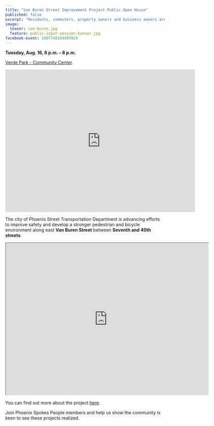 ```yaml
---
title: "Van Buren Street Improvement Project Public Open House"
published: false
excerpt: "Residents, commuters, property owners and business owners are invited to review preliminary design plans and provide input."
image:
  teaser: van-buren.jpg
  feature: public-input-session-banner.jpg
facebook-event: 1807748169493929
---
```


**Tuesday, Aug. 16, 6 p.m. – 8 p.m.**

[Verde Park - Community Center](https://goo.gl/maps/eBJpTo3X1Ut).

<iframe src="https://www.google.com/maps/embed?pb=!1m18!1m12!1m3!1d3328.902256331412!2d-112.06357268480063!3d33.4518529807736!2m3!1f0!2f0!3f0!3m2!1i1024!2i768!4f13.1!3m3!1m2!1s0x872b121b66ae45df%3A0x98b72bdc51ffa0ee!2sVerde+Community+Center!5e0!3m2!1sen!2sus!4v1470168889054" width="600" height="450" frameborder="0" style="border:0" allowfullscreen></iframe>

The city of Phoenix Street Transportation Department is advancing efforts to improve safety and develop a stronger pedestrian and bicycle environment along east **Van Buren Street** between **Seventh and 40th streets**.

<iframe
src="https://www.google.com/maps/d/u/3/embed?mid=1iWvbNdbPLK2YAV3E-hrRFcT4Bvc"
width="640" height="480"></iframe>

You can find out more about the project [here](https://www.phoenix.gov/streetssite/Pages/Van-Buren-Street---7th-Street-to-40th-Street0726-8439.aspx).

Join Phoenix Spokes People members and help us show the community is keen to see these projects realized.

